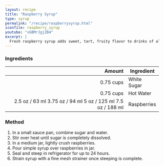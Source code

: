 ```yaml
---
layout: recipe
title: "Raspberry Syrup"
type: syrup
permalink: "/recipe/raspberrysyrup.html"
iconfile: raspberry_syrup
youtube: "vGBMrJgjZB4"
excerpt: |
  Fresh raspberry syrup adds sweet, tart, fruity flavor to drinks of all kinds.
---
```


### Ingredients

|    Amount | Ingredient  |
| --------: | ----------- |
| 0.75 cups | White Sugar |
| 0.75 cups | Hot Water   |
|    <span class="onex active">2.5 oz / 63 ml</span> <span class="onehalfx">3.75 oz / 94 ml</span> <span class="twox">5 oz / 125 ml</span> <span class="threex">7.5 oz / 188 ml</span> | Raspberries |

### Method

1. In a small sauce pan, combine sugar and water.
2. Stir over heat until sugar is completely dissolved.
3. In a medium jar, lightly crush raspberries.
4. Pour simple syrup over raspberries in jar.
5. Seal and steep in refrigerator for up to 24 hours.
6. Strain syrup with a fine mesh strainer once steeping is complete.
